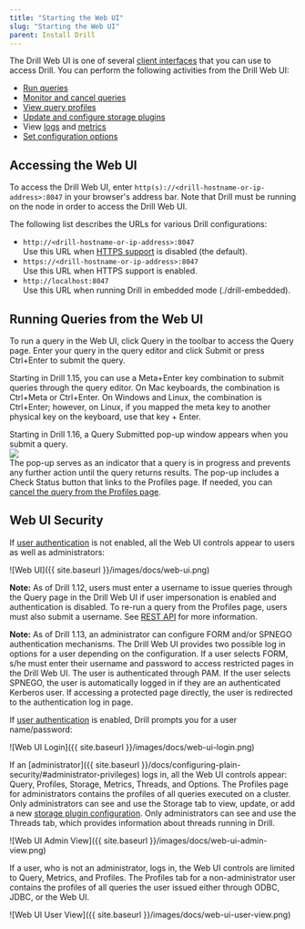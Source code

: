 ```yaml
---
title: "Starting the Web UI"
slug: "Starting the Web UI"
parent: Install Drill
---
```


The Drill Web UI is one of several [client interfaces](/docs/architecture-introduction/#drill-clients) that you can use to access Drill. You can perform the following activities from the Drill Web UI:  

- [Run queries]({{site.baseurl}}/docs/query-data-introduction/) 
- [Monitor and cancel queries]({{site.baseurl}}/docs/monitoring-and-canceling-queries-in-the-drill-web-ui/)
- [View query profiles]({{site.baseurl}}/docs/query-profiles/)
- [Update and configure storage plugins]({{site.baseurl}}/docs/storage-plugin-registration/)
- View [logs]({{site.baseurl}}/docs/log-and-debug-introduction/) and [metrics]({{site.baseurl}}/docs/monitoring-metrics/)
- [Set configuration options]({{site.baseurl}}/docs/planning-and-execution-options/#setting-options-from-the-drill-web-ui)   
 
## Accessing the Web UI
To access the Drill Web UI, enter `http(s)://<drill-hostname-or-ip-address>:8047` in your browser's address bar. Note that Drill must be running on the node in order to access the Drill Web UI. 

The following list describes the URLs for various Drill configurations: 

* `http://<drill-hostname-or-ip-address>:8047`  
  Use this URL when [HTTPS support]({{site.baseurl}}/docs/configuring-web-ui-and-rest-api-security/#https-support) is disabled (the default).
* `https://<drill-hostname-or-ip-address>:8047`  
  Use this URL when HTTPS support is enabled.  
* `http://localhost:8047`   
  Use  this URL when running Drill in embedded mode (./drill-embedded).  

## Running Queries from the Web UI  

To run a query in the Web UI, click Query in the toolbar to access the Query page. Enter your query in the query editor and click Submit or press Ctrl+Enter to submit the query. 

Starting in Drill 1.15, you can use a Meta+Enter key combination to submit queries through the query editor. On Mac keyboards, the combination is Ctrl+Meta or Ctrl+Enter. On Windows and Linux, the combination is Ctrl+Enter; however, on Linux, if you mapped the meta key to another physical key on the keyboard, use that key + Enter.

Starting in Drill 1.16, a Query Submitted pop-up window appears when you submit a query.   
![](https://i.imgur.com/MOcBlZo.png)  
The pop-up serves as an indicator that a query is in progress and prevents any further action until the query returns results. The pop-up includes a Check Status button that links to the Profiles page. If needed, you can [cancel the query from the Profiles page]({{site.baseurl}}/docs/monitoring-and-canceling-queries-in-the-drill-web-ui/). 


## Web UI Security

If [user authentication]({{site.baseurl}}/docs/configuring-plain-security/) is not enabled, all the Web UI controls appear to users as well as administrators:  

![Web UI]({{ site.baseurl }}/images/docs/web-ui.png)  

**Note:** As of Drill 1.12, users must enter a username to issue queries through the Query page in the Drill Web UI if user impersonation is enabled and authentication is disabled. To re-run a query from the Profiles page, users must also submit a username. See [REST API]({{site.baseurl}}/docs/submitting-queries-from-the-rest-api-when-impersonation-is-enabled-and-authentication-is-disabled/) for more information.  

**Note:** As of Drill 1.13, an administrator can configure FORM and/or SPNEGO authentication mechanisms. The Drill Web UI provides two possible log in options for a user depending on the configuration. If a user selects FORM, s/he must enter their username and password to access restricted pages in the Drill Web UI. The user is authenticated through PAM. If the user selects SPNEGO, the user is automatically logged in if they are an authenticated Kerberos user. If accessing a protected page directly, the user is redirected to the authentication log in page.

If [user authentication]({{site.baseurl}}/docs/configuring-plain-security/) is enabled, Drill prompts you for a user name/password:

![Web UI Login]({{ site.baseurl }}/images/docs/web-ui-login.png)

If an [administrator]({{ site.baseurl }}/docs/configuring-plain-security/#administrator-privileges) logs in, all the Web UI controls appear: Query, Profiles, Storage, Metrics, Threads, and Options. The Profiles page for administrators contains the profiles of all queries executed on a cluster. Only administrators can see and use the Storage tab to view, update, or add a new [storage plugin configuration]({{site.baseurl}}/docs/plugin-configuration-basics/). Only administrators can see and use the Threads tab, which provides information about threads running in Drill.

![Web UI Admin View]({{ site.baseurl }}/images/docs/web-ui-admin-view.png)

If a user, who is not an administrator, logs in, the Web UI controls are limited to Query, Metrics, and Profiles. The Profiles tab for a non-administrator user contains the profiles of all queries the user issued either through ODBC, JDBC, or the Web UI. 

![Web UI User View]({{ site.baseurl }}/images/docs/web-ui-user-view.png)



